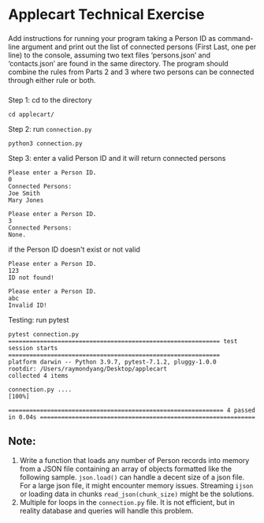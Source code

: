 # Applecart Technical Exercise
###
Add instructions for running your program taking a Person ID as command-line argument and
print out the list of connected persons (First Last, one per line) to the console, assuming two text
files ‘persons.json’ and ‘contacts.json’ are found in the same directory. The program should
combine the rules from Parts 2 and 3 where two persons can be connected through either rule
or both.
###
Step 1: cd to the directory
```
cd applecart/
```
Step 2: run `connection.py`
```
python3 connection.py
```
Step 3: enter a valid Person ID and it will return connected persons
```
Please enter a Person ID.
0
Connected Persons:
Joe Smith
Mary Jones
```
```
Please enter a Person ID.
3
Connected Persons:
None.
```
if the Person ID doesn't exist or not valid
```
Please enter a Person ID.
123
ID not found!
```
```
Please enter a Person ID.
abc
Invalid ID!
```
Testing: run pytest
```
pytest connection.py
============================================================ test session starts ============================================================
platform darwin -- Python 3.9.7, pytest-7.1.2, pluggy-1.0.0
rootdir: /Users/raymondyang/Desktop/applecart
collected 4 items

connection.py ....                                                                                                                    [100%]

============================================================= 4 passed in 0.04s =============================================================
```

## Note:
1. Write a function that loads any number of Person records into memory from a JSON file
containing an array of objects formatted like the following sample. `json.load()` can handle a decent size of a json file. For a large json file, it might encounter memory issues. Streaming `ijson` or loading data in chunks `read_json(chunk_size)` might be the solutions.
2. Multiple for loops in the `connection.py` file. It is not efficient, but in reality database and queries will handle this problem.
